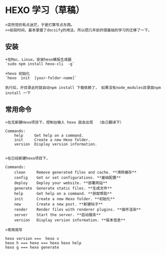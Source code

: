 # HEXO  学习（草稿）

    >突然觉的有点迷茫，于是打算写点东西。
    >>前段时间，基本掌握了docsify的用法，所以把几年前的很基础的学习的迁移了一下。

## 安装

    +在Mac、Linux，安装hexo模版生成器
    `sudo npm install hexo-cli  -g`

    +hexo 初始化
    `hexo  init  [your-folder-name]`

    执行后，开目录此时就自动npm install 下载依赖了， 如果没有node_modules目录就npm install 一下

## 常用命令

    >在无新建Hexo项目下，控制台输入 hexo 就会出现  （自己翻译下）

    Commands:
        help     Get help on a command.
        init     Create a new Hexo folder.
        version  Display version information.


    >在已经新建hexo项目下，

    Commands:
        clean     Remove generated files and cache. **清除缓存**
        config    Get or set configurations. **基础配置**
        deploy    Deploy your website. **部署网站**
        generate  Generate static files. **生成文件**
        help      Get help on a command. **获取帮助**
        init      Create a new Hexo folder. **初始化**
        new       Create a new post. **新建帖子**
        render    Render files with renderer plugins. **插件渲染**
        server    Start the server. **启动服务**
        version   Display version information. **版本信息**

    >常用简写

    hexo version ===  hexo v
    hexo h === hexo === hexo hexo help
    hexo g === hexo generate
